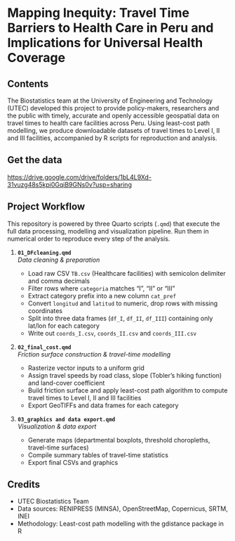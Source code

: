 # Mapping Inequity: Travel Time Barriers to Health Care in Peru and Implications for Universal Health Coverage
## Contents

The Biostatistics team at the University of Engineering and Technology (UTEC) developed this project to provide policy-makers, researchers and the public with timely, accurate and openly accessible geospatial data on travel times to health care facilities across Peru. Using least-cost path modelling, we produce downloadable datasets of travel times to Level I, II and III facilities, accompanied by R scripts for reproduction and analysis.

## Get the data
https://drive.google.com/drive/folders/1bL4L9Xd-31vuzg48s5kpi0GqiB9GNs0v?usp=sharing

## Project Workflow

This repository is powered by three Quarto scripts (`.qmd`) that execute the full data processing, modelling and visualization pipeline. Run them in numerical order to reproduce every step of the analysis.

1. **`01_DFcleaning.qmd`**  
   _Data cleaning & preparation_  
   - Load raw CSV `TB.csv` (Healthcare facilities) with semicolon delimiter and comma decimals  
   - Filter rows where `categoria` matches “I”, “II” or “III”  
   - Extract category prefix into a new column `cat_pref`  
   - Convert `longitud` and `latitud` to numeric, drop rows with missing coordinates  
   - Split into three data frames (`df_I`, `df_II`, `df_III`) containing only lat/lon for each category  
   - Write out `coords_I.csv`, `coords_II.csv` and `coords_III.csv`

2. **`02_final_cost.qmd`**  
   _Friction surface construction & travel-time modelling_  
   - Rasterize vector inputs to a uniform grid  
   - Assign travel speeds by road class, slope (Tobler’s hiking function) and land-cover coefficient  
   - Build friction surface and apply least-cost path algorithm to compute travel times to Level I, II and III facilities
   - Export GeoTIFFs and data frames for each category 

3. **`03_graphics and data export.qmd`**  
   _Visualization & data export_  
   - Generate maps (departmental boxplots, threshold choropleths, travel-time surfaces)  
   - Compile summary tables of travel-time statistics  
   - Export final CSVs and graphics

## Credits
- UTEC Biostatistics Team
- Data sources: RENIPRESS (MINSA), OpenStreetMap, Copernicus, SRTM, INEI
- Methodology: Least-cost path modelling with the gdistance package in R
